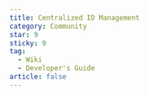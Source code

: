 ```yaml
---
title: Centralized ID Management
category: Community
star: 9
sticky: 9
tag:
  - Wiki
  - Developer's Guide
article: false
---
```


